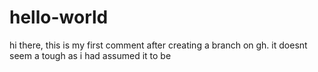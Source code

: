 # hello-world

hi there,
this is my first comment after creating a branch on gh. 
it doesnt seem a tough as i had assumed it to be

